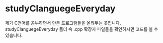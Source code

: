 # studyClanguegeEveryday

제가 C언어를 공부하면서 만든 프로그램들을 올려두는 곳입니다.
studyClanguegeEveryday 폴더 속 .cpp 확장자 파일들을 확인하시면 코드를 볼 수 있습니다.
